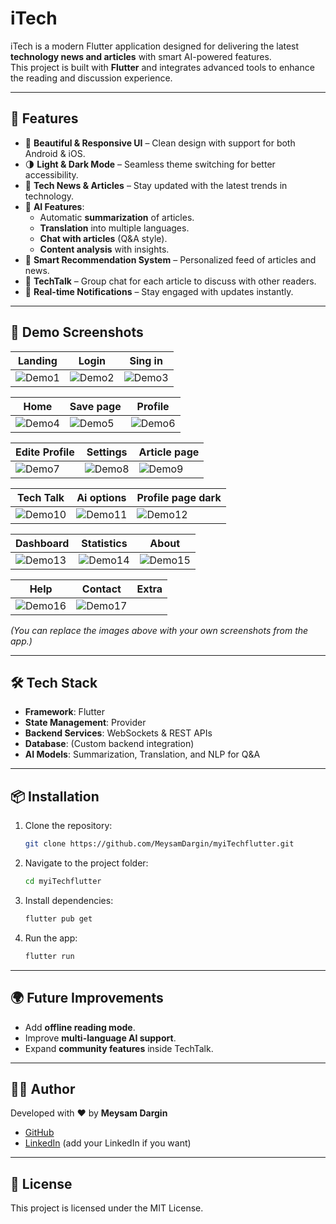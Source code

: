# iTech

iTech is a modern Flutter application designed for delivering the latest **technology news and articles** with smart AI-powered features.  
This project is built with **Flutter** and integrates advanced tools to enhance the reading and discussion experience.

---

## 🚀 Features

- 📱 **Beautiful & Responsive UI** – Clean design with support for both Android & iOS.  
- 🌗 **Light & Dark Mode** – Seamless theme switching for better accessibility.  
- 📰 **Tech News & Articles** – Stay updated with the latest trends in technology.  
- 🤖 **AI Features**:
  - Automatic **summarization** of articles.  
  - **Translation** into multiple languages.  
  - **Chat with articles** (Q&A style).  
  - **Content analysis** with insights.  
- 🎯 **Smart Recommendation System** – Personalized feed of articles and news.  
- 💬 **TechTalk** – Group chat for each article to discuss with other readers.  
- 🔔 **Real-time Notifications** – Stay engaged with updates instantly.  

---

## 📸 Demo Screenshots  

| Landing | Login | Sing in |  
|------|---------|---------|  
| ![Demo1](demo/Screenshot%202025-09-22%20at%209.02.23%E2%80%AFPM.png) | ![Demo2](demo/Screenshot%202025-09-22%20at%209.02.35%E2%80%AFPM.png) | ![Demo3](demo/Screenshot%202025-09-22%20at%209.02.43%E2%80%AFPM.png) |  

| Home | Save page | Profile |  
|---------------|----------|-----------|  
| ![Demo4](demo/Screenshot%202025-09-22%20at%209.03.07%E2%80%AFPM.png) | ![Demo5](demo/Screenshot%202025-09-22%20at%209.03.18%E2%80%AFPM.png) | ![Demo6](demo/Screenshot%202025-09-22%20at%209.03.43%E2%80%AFPM.png) |  

| Edite Profile | Settings | Article page |  
|---------|----------|--------|  
| ![Demo7](demo/Screenshot%202025-09-22%20at%209.03.53%E2%80%AFPM.png) | ![Demo8](demo/Screenshot%202025-09-22%20at%209.04.05%E2%80%AFPM.png) | ![Demo9](demo/Screenshot%202025-09-22%20at%209.04.31%E2%80%AFPM.png) |  

| Tech Talk | Ai options | Profile page dark |  
|---------------|-------|----------|  
| ![Demo10](demo/Screenshot%202025-09-22%20at%209.04.52%E2%80%AFPM.png) | ![Demo11](demo/Screenshot%202025-09-22%20at%209.05.04%E2%80%AFPM.png) | ![Demo12](demo/Screenshot%202025-09-22%20at%209.05.04%E2%80%AFPM.png) |  

| Dashboard | Statistics | About |  
|-----------|------------|-------|  
| ![Demo13](demo/Screenshot%202025-09-22%20at%209.05.54%20PM.png) | ![Demo14](demo/Screenshot%202025-09-22%20at%209.06.08%20PM.png) | ![Demo15](demo/Screenshot%202025-09-22%20at%209.06.30%20PM.png) |  

| Help | Contact | Extra |  
|------|---------|-------|  
| ![Demo16](demo/Screenshot%202025-09-22%20at%209.06.45%20PM.png) | ![Demo17](demo/Screenshot%202025-09-22%20at%209.06.56%20PM.png) |  |  

*(You can replace the images above with your own screenshots from the app.)*

---

## 🛠️ Tech Stack

- **Framework**: Flutter  
- **State Management**: Provider  
- **Backend Services**: WebSockets & REST APIs  
- **Database**: (Custom backend integration)  
- **AI Models**: Summarization, Translation, and NLP for Q&A  

---

## 📦 Installation

1. Clone the repository:
   ```bash
   git clone https://github.com/MeysamDargin/myiTechflutter.git
   ```
2. Navigate to the project folder:
   ```bash
   cd myiTechflutter
   ```
3. Install dependencies:
   ```bash
   flutter pub get
   ```
4. Run the app:
   ```bash
   flutter run
   ```

---

## 🌍 Future Improvements

- Add **offline reading mode**.  
- Improve **multi-language AI support**.  
- Expand **community features** inside TechTalk.  

---

## 👨‍💻 Author

Developed with ❤️ by **Meysam Dargin**  
- [GitHub](https://github.com/MeysamDargin)  
- [LinkedIn](#) (add your LinkedIn if you want)  

---

## 📜 License

This project is licensed under the MIT License.
